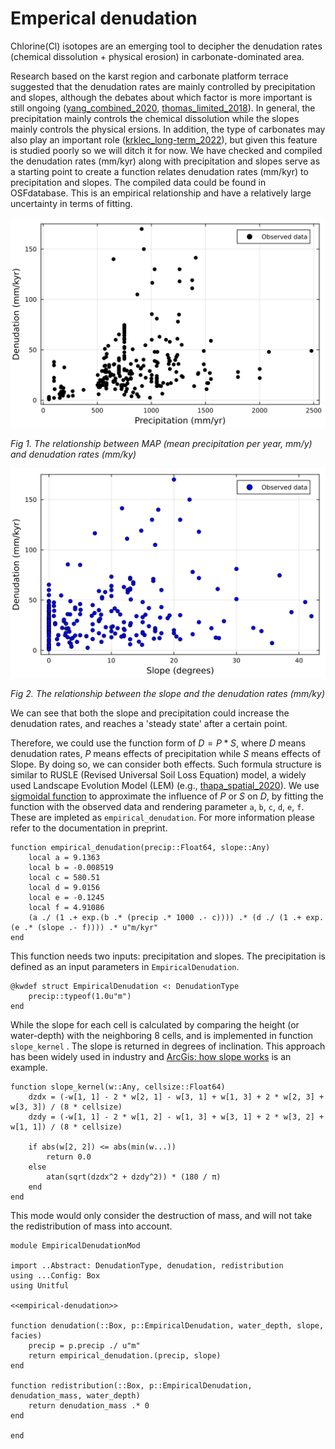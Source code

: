 # Emperical denudation
Chlorine(Cl) isotopes are an emerging tool to decipher the denudation rates (chemical dissolution + physical erosion) in carbonate-dominated area.

Research based on the karst region and carbonate platform terrace suggested that the denudation rates are mainly controlled by precipitation and slopes, although the debates about which factor is more important is still ongoing ([yang_combined_2020](@cite), [thomas_limited_2018](@cite)). In general, the precipitation mainly controls the chemical dissolution while the slopes mainly controls the physical ersions. In addition, the type of carbonates may also play an important role ([krklec_long-term_2022](@cite)), but given this feature is studied poorly so we will ditch it for now. We have checked and compiled the denudation rates (mm/kyr) along with precipitation and slopes serve as a starting point to create a function relates denudation rates (mm/kyr) to precipitation and slopes. The compiled data could be found in OSFdatabase. This is an empirical relationship and have a relatively large uncertainty in terms of fitting.

![Precipitation vs. denudation](../fig/svg/Precipitation-Denudation.svg)

*Fig 1. The relationship between MAP (mean precipitation per year, mm/y) and denudation rates (mm/ky)*

![Slope denudation data](../fig/svg/Slope-Denudation.svg)

*Fig 2. The relationship between the slope and the denudation rates (mm/ky)*

We can see that both the slope and precipitation could increase the denudation rates, and reaches a 'steady state' after a certain point.

Therefore, we could use the function form of $D = P * S$, where $D$ means denudation rates, $P$ means effects of precipitation while $S$ means effects of Slope. By doing so, we can consider both effects. Such formula structure is similar to RUSLE (Revised Universal Soil Loss Equation) model, a widely used Landscape Evolution Model (LEM) (e.g., [thapa_spatial_2020](@cite)). We use [sigmoidal function](https://en.wikipedia.org/wiki/Sigmoid_function) to approximate the influence of $P$ or $S$ on $D$, by fitting the function with the observed data and rendering parameter `a`, `b`, `c`, `d`, `e`, `f`. These are impleted as `empirical_denudation`. For more information please refer to the documentation in preprint.

``` {.julia #empirical-denudation}
function empirical_denudation(precip::Float64, slope::Any)
    local a = 9.1363
    local b = -0.008519
    local c = 580.51
    local d = 9.0156
    local e = -0.1245
    local f = 4.91086
    (a ./ (1 .+ exp.(b .* (precip .* 1000 .- c)))) .* (d ./ (1 .+ exp.(e .* (slope .- f)))) .* u"m/kyr"
end
```

This function needs two inputs: precipitation and slopes. The precipitation is defined as an input parameters in `EmpiricalDenudation`.

``` {.julia #empirical-denudation}
@kwdef struct EmpiricalDenudation <: DenudationType
    precip::typeof(1.0u"m")
end
```

While the slope for each cell is calculated by comparing the height (or water-depth) with the neighboring 8 cells, and is implemented in function `slope_kernel` . The slope is returned in degrees of inclination. This approach has been widely used in industry and [ArcGis: how slope works](https://pro.arcgis.com/en/pro-app/latest/tool-reference/spatial-analyst/how-slope-works.htm) is an example.


``` {.julia #empirical-denudation}
function slope_kernel(w::Any, cellsize::Float64)
    dzdx = (-w[1, 1] - 2 * w[2, 1] - w[3, 1] + w[1, 3] + 2 * w[2, 3] + w[3, 3]) / (8 * cellsize)
    dzdy = (-w[1, 1] - 2 * w[1, 2] - w[1, 3] + w[3, 1] + 2 * w[3, 2] + w[1, 1]) / (8 * cellsize)

    if abs(w[2, 2]) <= abs(min(w...))
        return 0.0
    else
        atan(sqrt(dzdx^2 + dzdy^2)) * (180 / π)
    end
end
```

This mode would only consider the destruction of mass, and will not take the redistribution of mass into account.

``` {.julia file=src/Denudation/EmpiricalDenudationMod.jl}
module EmpiricalDenudationMod

import ..Abstract: DenudationType, denudation, redistribution
using ...Config: Box
using Unitful

<<empirical-denudation>>

function denudation(::Box, p::EmpiricalDenudation, water_depth, slope, facies)
    precip = p.precip ./ u"m"
    return empirical_denudation.(precip, slope)
end

function redistribution(::Box, p::EmpiricalDenudation, denudation_mass, water_depth)
    return denudation_mass .* 0
end

end
```

